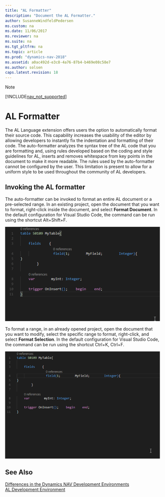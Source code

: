 ```yaml
---
title: "AL Formatter"
description: "Document the AL Formatter."
author: SusanneWindfeldPedersen
ms.custom: na
ms.date: 11/06/2017
ms.reviewer: na
ms.suite: na
ms.tgt_pltfrm: na
ms.topic: article
ms.prod: "dynamics-nav-2018"
ms.assetid: a0ac492d-e3c8-4a76-87b4-b469e08c58e7
ms.author: solsen
caps.latest.revision: 18
---
```


 

> [!NOTE]  
> [!INCLUDE[nav_not_supported](includes/nav_not_supported.md)]

# AL Formatter
The AL Language extension offers users the option to automatically format their source code. This capability increases the usability of the editor by allowing developers to instantly fix the indentation and formatting of their code. 
The auto-formatter analyzes the syntax tree of the AL code that you are formatting and, using rules developed based on the coding and style guidelines for AL, inserts and removes whitespace from key points in the document to make it more readable.
The rules used by the auto-formatter cannot be configured by the user. This limitation is present to allow for a uniform style to be used throughout the community of AL developers.

## Invoking the AL formatter
The auto-formatter can be invoked to format an entire AL document or a pre-selected range. In an existing project, open the document that you want to format, right-click inside the document, and select **Format Document**. In the default configuration for Visual Studio Code, the command can be run using the shortcut Alt+Shift+F.

![Format Document](media/format-document.gif)  

To format a range, in an already opened project, open the document that you want to modify, select the specific range to format, right-click, and select **Format Selection**. In the default configuration for Visual Studio Code, the command can be run using the shortcut Ctrl+K, Ctrl+F.

![Format Selection](media/format-selection.gif)

## See Also
[Differences in the Dynamics NAV Development Environments](devenv-differences.md)  
[AL Development Environment](devenv-reference-overview.md)  
